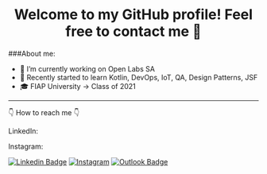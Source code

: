 <h1 align="center">Welcome to my GitHub profile! Feel free to contact me 👋</h1>

###About me:
- 🔭 I’m currently working on Open Labs SA
- 🌱 Recently started to learn Kotlin, DevOps, IoT, QA, Design Patterns, JSF 
- 🎓 FIAP University -> Class of 2021 

<hr>

👇 How to reach me 👇

LinkedIn: 

Instagram: 

[![Linkedin Badge](https://img.shields.io/badge/-LinkedIn-blue?style=flat-square&logo=Linkedin&logoColor=white&link=https://linkedin.com/in/brunoluiss)](https://www.linkedin.com/in/guirodriguero/)
 [![Instagram](https://img.shields.io/badge/-Instagram-E4405F?&logo=Instagram&logoColor=FFFFFF)](https://www.instagram.com/gui_rodriguero/)
 [![Outlook Badge](https://img.shields.io/badge/-ofc.erickson@gmail.com-c14438?style=flat-square&logo=Gmail&logoColor=white&link=mailto:vmeazevedo@gmail.com)](mailto:gui.rodriguero@hotmail.com)
